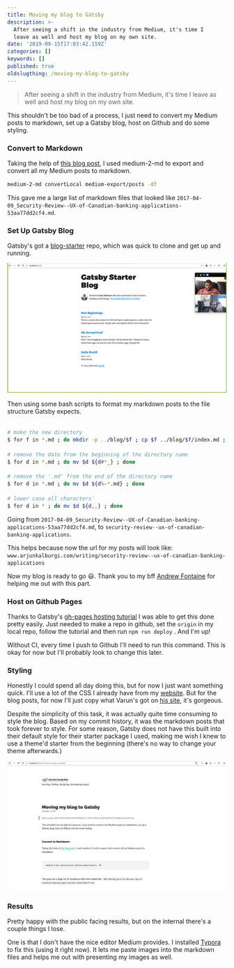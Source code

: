 ```yaml
---
title: Moving my blog to Gatsby
description: >-
  After seeing a shift in the industry from Medium, it's time I 
  leave as well and host my blog on my own site.
date: '2019-09-15T17:03:42.159Z'
categories: []
keywords: []
published: true
oldslugthing: /moving-my-blog-to-gatsby
---
```


> After seeing a shift in the industry from Medium, it's time I leave as well and host my blog on my own site.



This shouldn't be too bad of a process, I just need to convert my Medium posts to markdown, set up a Gatsby blog, host on Github and do some styling.



### Convert to Markdown

Taking the help of [this blog post](https://www.gautamdhameja.com/medium-to-markdown-converter/), I used medium-2-md to export and convert all my Medium posts to markdown. 

```bash
medium-2-md convertLocal medium-export/posts -df
```

This gave me a large list of markdown files that looked like `2017-04-09_Security-Review--UX-of-Canadian-banking-applications-53aa77dd2cf4.md`. 



### Set Up Gatsby Blog

Gatsby's got a [blog-starter](https://github.com/gatsbyjs/gatsby-starter-blog) repo, which was quick to clone and get up and running.

![initdeploy](./initdeploy.png)



Then using some bash scripts to format my markdown posts to the file structure Gatsby expects. 

```bash

# make the new directory
$ for f in *.md ; do mkdir -p ../blog/$f ; cp $f ../blog/$f/index.md ; done 

# remove the date from the beginning of the directory name
$ for d in *.md ; do mv $d ${d#*_} ; done 

# remove the '.md' from the end of the directory name
$ for d in *.md ; do mv $d ${d%-*.md} ; done 

# lower case all characters`
$ for d in * ; do mv $d ${d,,} ; done 
```

Going from `2017-04-09_Security-Review--UX-of-Canadian-banking-applications-53aa77dd2cf4.md`, to `security-review--ux-of-canadian-banking-applications`. 

This helps because now the url for my posts will look like: `www.arjunkalburgi.com/writing/security-review--ux-of-canadian-banking-applications`



Now my blog is ready to go 😃. Thank you to my bff [Andrew Fontaine](https://twitter.com/afontaine_ca) for helping me out with this part.



### Host on Github Pages

Thanks to Gatsby's [gh-pages hosting tutorial](https://www.gatsbyjs.org/docs/how-gatsby-works-with-github-pages/) I was able to get this done pretty easily. Just needed to make a repo in github, set the `origin` in my local repo, follow the tutorial and then run `npm run deploy` . And I'm up!

Without CI, every time I push to Github I'll need to run this command. This is okay for now but I'll probably look to change this later. 



### Styling

Honestly I could spend all day doing this, but for now I just want something quick. I'll use a lot of the CSS I already have from my [website](www.arjunkalburgi.com). But for the blog posts, for now I'll just copy what Varun's got on [his site](varun.ca/writing), it's gorgeous.

Despite the simplicity of this task, it was actually quite time consuming to style the blog. Based on my commit history, it was the markdown posts that took forever to style. For some reason, Gatsby does not have this built into their default style for their starter package I used, making me wish I knew to use a theme'd starter from the beginning (there's no way to change your theme afterwards.) 

![The result](./result.png)



### Results

Pretty happy with the public facing results, but on the internal there's a couple things I lose. 

One is that I don't have the nice editor Medium provides. I installed [Typora](https://typora.io/) to fix this (using it right now). It lets me paste images into the markdown files and helps me out with presenting my images as well. 